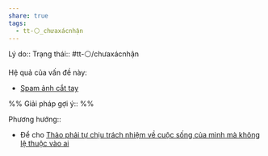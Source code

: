 ```yaml
---
share: true
tags:
  - tt-⚪_chưaxácnhận
---
```


Lý do:: 
Trạng thái:: #tt-⚪/chưaxácnhận

Hệ quả của vấn đề này:
- [Spam ảnh cắt tay](../H%C3%A0nh%20vi/C%C3%B4ng%20b%E1%BB%91%20s%E1%BB%B1%20t%E1%BB%B1%20h%E1%BA%A1i,%20%C4%91e%20d%E1%BB%8Da/Spam%20%E1%BA%A3nh%20c%E1%BA%AFt%20tay.md)


%%
Giải pháp gợi ý:: 
%%



Phương hướng:: 
- Để cho [Thảo phải tự chịu trách nhiệm về cuộc sống của mình mà không lệ thuộc vào ai](../../3%20K%E1%BA%BF%20ho%E1%BA%A1ch%20h%E1%BB%97%20tr%E1%BB%A3/Th%C3%A0nh%20qu%E1%BA%A3%20mong%20mu%E1%BB%91n%20(outcome)/Th%E1%BA%A3o%20ph%E1%BA%A3i%20t%E1%BB%B1%20ch%E1%BB%8Bu%20tr%C3%A1ch%20nhi%E1%BB%87m%20v%E1%BB%81%20cu%E1%BB%99c%20s%E1%BB%91ng%20c%E1%BB%A7a%20m%C3%ACnh%20m%C3%A0%20kh%C3%B4ng%20l%E1%BB%87%20thu%E1%BB%99c%20v%C3%A0o%20ai.md)
